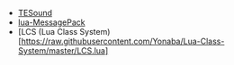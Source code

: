 * [TESound](https://dl.dropboxusercontent.com/u/3713769/web/Love/TLTools/TEsound.lua)
* [lua-MessagePack](http://fperrad.github.io/lua-MessagePack)
* [LCS (Lua Class System)[https://raw.githubusercontent.com/Yonaba/Lua-Class-System/master/LCS.lua]
